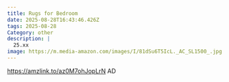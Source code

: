 ```yaml
---
title: Rugs for Bedroom
date: 2025-08-28T16:43:46.426Z
tags: 2025-08-28
Category: other
description: |
  25.xx 
image: https://m.media-amazon.com/images/I/81dSu6T5IcL._AC_SL1500_.jpg
---
```

https://amzlink.to/az0M7ohJopLrN
AD